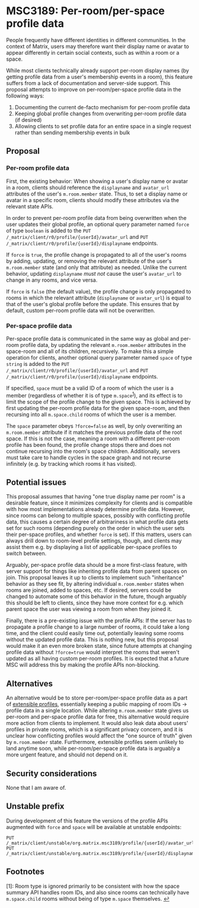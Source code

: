 # MSC3189: Per-room/per-space profile data

People frequently have different identities in different communities. In the
context of Matrix, users may therefore want their display name or avatar to
appear differently in certain social contexts, such as within a room or a space.

While most clients technically already support per-room display names (by
getting profile data from a user's membership events in a room), this feature
suffers from a lack of documentation and server-side support. This proposal
attempts to improve on per-room/per-space profile data in the following ways:

1. Documenting the current de-facto mechanism for per-room profile data
2. Keeping global profile changes from overwriting per-room profile data (if desired)
3. Allowing clients to set profile data for an entire space in a single request rather than sending membership events in bulk

## Proposal

### Per-room profile data

First, the existing behavior: When showing a user's display name or avatar in a
room, clients should reference the `displayname` and `avatar_url` attributes of
the user's `m.room.member` state. Thus, to set a display name or avatar in a
specific room, clients should modify these attributes via the relevant state
APIs.

In order to prevent per-room profile data from being overwritten when the user
updates their global profile, an optional query parameter named `force` of type
`boolean` is added to the `PUT /_matrix/client/r0/profile/{userId}/avatar_url`
and `PUT /_matrix/client/r0/profile/{userId}/displayname` endpoints.

If `force` is `true`, the profile change is propagated to all of the user's
rooms by adding, updating, or removing the relevant attribute of the user's
`m.room.member` state (and only that attribute) as needed. Unlike the current
behavior, updating `displayname` *must not* cause the user's `avatar_url` to
change in any rooms, and vice versa.

If `force` is `false` (the default value), the profile change is only propagated
to rooms in which the relevant attribute (`displayname` or `avatar_url`) is
equal to that of the user's global profile before the update. This ensures that
by default, custom per-room profile data will not be overwritten.

### Per-space profile data

Per-space profile data is communicated in the same way as global and per-room
profile data, by updating the relevant `m.room.member` attributes in the
space-room and all of its children, recursively. To make this a simple operation
for clients, another optional query parameter named `space` of type `string` is
added to the `PUT /_matrix/client/r0/profile/{userId}/avatar_url` and `PUT
/_matrix/client/r0/profile/{userId}/displayname` endpoints.

If specified, `space` must be a valid ID of a room of which the user is a member
(regardless of whether it is of type `m.space`<sup id="a1">[1](#f1)</sup>), and
its effect is to limit the scope of the profile change to the given space. This
is achieved by first updating the per-room profile data for the given
space-room, and then recursing into all `m.space.child` rooms of which the user
is a member.

The `space` parameter obeys `?force=false` as well, by only overwriting an
`m.room.member` attribute if it matches the previous profile data of the root
space. If this is not the case, meaning a room with a different per-room profile
has been found, the profile change stops there and does not continue recursing
into the room's space children. Additionally, servers must take care to handle
cycles in the space graph and not recurse infinitely (e.g. by tracking which
rooms it has visited).

## Potential issues

This proposal assumes that having "one true display name per room" is a
desirable feature, since it minimizes complexity for clients and is compatible
with how most implementations already determine profile data. However, since
rooms can belong to multiple spaces, possibly with conflicting profile data,
this causes a certain degree of arbitrariness in what profile data gets set for
such rooms (depending purely on the order in which the user sets their per-space
profiles, and whether `force` is set). If this matters, users can always drill
down to room-level profile settings, though, and clients may assist them e.g. by
displaying a list of applicable per-space profiles to switch between.

Arguably, per-space profile data should be a more first-class feature, with
server support for things like inheriting profile data from parent spaces on
join. This proposal leaves it up to clients to implement such "inheritance"
behavior as they see fit, by altering individual `m.room.member` states when
rooms are joined, added to spaces, etc. If desired, servers could be changed to
automate some of this behavior in the future, though arguably this should be
left to clients, since they have more context for e.g. which parent space the
user was viewing a room from when they joined it.

Finally, there is a pre-existing issue with the profile APIs: If the server has
to propagate a profile change to a large number of rooms, it could take a long
time, and the client could easily time out, potentially leaving some rooms
without the updated profile data. This is nothing new, but this proposal would
make it an even more broken state, since future attempts at changing profile
data without `?force=true` would interpret the rooms that weren't updated as all
having custom per-room profiles. It is expected that a future MSC will address
this by making the profile APIs non-blocking.

## Alternatives

An alternative would be to store per-room/per-space profile data as a part of
[extensible profiles](https://github.com/matrix-org/matrix-doc/pull/1769),
essentially keeping a public mapping of room IDs → profile data in a single
location. While altering `m.room.member` state gives us per-room and per-space
profile data for free, this alternative would require more action from clients
to implement. It would also leak data about users' profiles in private rooms,
which is a significant privacy concern, and it is unclear how conflicting
profiles would affect the "one source of truth" given by `m.room.member` state.
Furthermore, extensible profiles seem unlikely to land anytime soon, while
per-room/per-space profile data is arguably a more urgent feature, and should
not depend on it.

## Security considerations

None that I am aware of.

## Unstable prefix

During development of this feature the versions of the profile APIs augmented
with `force` and `space` will be available at unstable endpoints:

```text
PUT /_matrix/client/unstable/org.matrix.msc3189/profile/{userId}/avatar_url
PUT /_matrix/client/unstable/org.matrix.msc3189/profile/{userId}/displayname
```

## Footnotes

<a id="f1"/>[1]: Room type is ignored primarily to be consistent with how the
space summary API handles room IDs, and also since rooms can technically have
`m.space.child` rooms without being of type `m.space` themselves. [↩](#a1)
